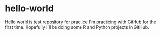 # hello-world
Hello world is test repository for practice
I'm practicing with GitHub for the first time.
Hopefully I'll be doing some R and Python projects in GitHub.
